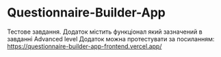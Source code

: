 # Questionnaire-Builder-App
Тестове завдання.
Додаток містить функціонал який зазначений в завданні Advanced level
Додаток можна протестувати за посиланням: https://questionnaire-builder-app-frontend.vercel.app/
